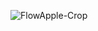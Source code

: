 ![FlowApple-Crop](https://github.com/user-attachments/assets/c5df1c48-4b63-4724-8936-471b8d9aa24f)

